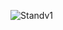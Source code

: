 ![Standv1](https://user-images.githubusercontent.com/111074043/231219575-db2c4bf6-2d30-4b3c-93d3-38dc965aa50b.jpg)
